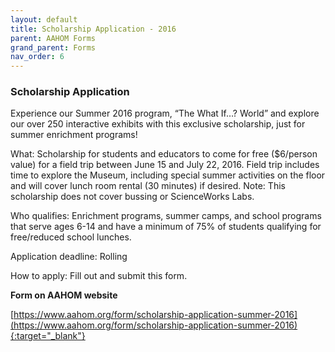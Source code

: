 ```yaml
---
layout: default
title: Scholarship Application - 2016
parent: AAHOM Forms
grand_parent: Forms
nav_order: 6
---
```


### Scholarship Application


Experience our Summer 2016 program, “The What If…? World” and explore our over 250 interactive exhibits with this exclusive scholarship, just for summer enrichment programs!

What: Scholarship for students and educators to come for free ($6/person value) for a field trip between June 15 and July 22, 2016. Field trip includes time to explore the Museum, including special summer activities on the floor and will cover lunch room rental (30 minutes) if desired.  Note: This scholarship does not cover bussing or ScienceWorks Labs.

Who qualifies: Enrichment programs, summer camps, and school programs that serve ages 6-14 and have a minimum of 75% of students qualifying for free/reduced school lunches.

Application deadline: Rolling

How to apply: Fill out and submit this form.

**Form on AAHOM website**

[https://www.aahom.org/form/scholarship-application-summer-2016](https://www.aahom.org/form/scholarship-application-summer-2016){:target="_blank"}